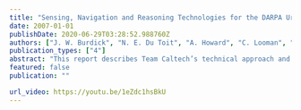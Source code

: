 ```yaml
---
title: "Sensing, Navigation and Reasoning Technologies for the DARPA Urban Challenge"
date: 2007-01-01
publishDate: 2020-06-29T03:28:52.988760Z
authors: ["J. W. Burdick", "N. E. Du Toit", "A. Howard", "C. Looman", "J. Ma", "R. M. Murray", "T. Wongpiromsarn"]
publication_types: ["4"]
abstract: "This report describes Team Caltech’s technical approach and results for the 2007 DARPA Urban Challenge. Our primary technical thrusts were in three areas: (1) mission and contingency management for autonomous systems; (2) distributed sensor fusion, mapping and situational awareness; and (3) optimization-based guidance, navigation and control. Our autonomous vehicle, Alice, demonstrated new capabiliites in each of these areas and drove approximate 300 autonomous miles in preparation for the race. The vehicle completed 2 of the 3 qualification tests, but did not ultimately qualify for the race due to poor performance in the merging tests at the National Qualifying Event."
featured: false
publication: ""

url_video: https://youtu.be/1eZdc1hsBkU
---
```

